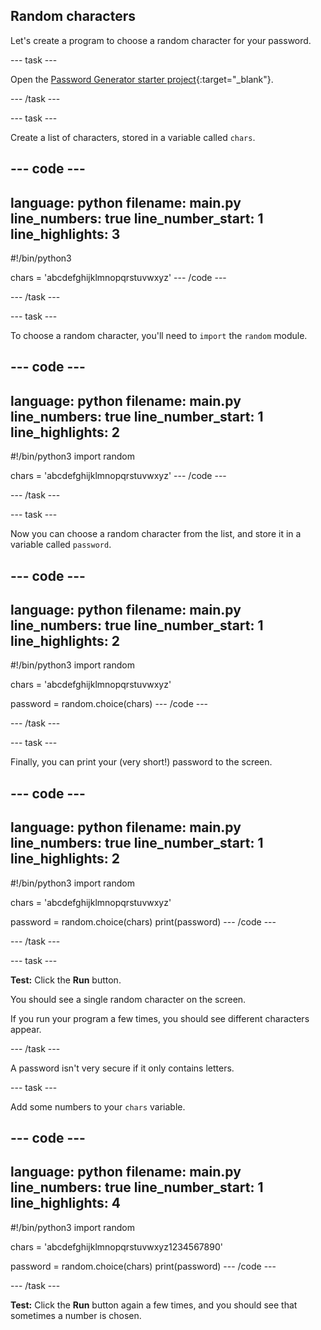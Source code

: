 ## Random characters

Let's create a program to choose a random character for your password.

--- task ---

Open the [Password Generator starter project](https://editor.raspberrypi.org/en/projects/password-generator-starter){:target="_blank"}.

--- /task ---

--- task ---

Create a list of characters, stored in a variable called `chars`.

--- code ---
---
language: python
filename: main.py
line_numbers: true
line_number_start: 1
line_highlights: 3
---
#!/bin/python3

chars = 'abcdefghijklmnopqrstuvwxyz'
--- /code ---

--- /task ---

--- task ---

To choose a random character, you'll need to `import` the `random` module.

--- code ---
---
language: python
filename: main.py
line_numbers: true
line_number_start: 1
line_highlights: 2
---
#!/bin/python3
import random

chars = 'abcdefghijklmnopqrstuvwxyz'
--- /code ---

--- /task ---

--- task ---

Now you can choose a random character from the list, and store it in a variable called `password`.

--- code ---
---
language: python
filename: main.py
line_numbers: true
line_number_start: 1
line_highlights: 2
---
#!/bin/python3
import random

chars = 'abcdefghijklmnopqrstuvwxyz'

password = random.choice(chars)
--- /code ---

--- /task ---

--- task ---

Finally, you can print your (very short!) password to the screen.

--- code ---
---
language: python
filename: main.py
line_numbers: true
line_number_start: 1
line_highlights: 2
---
#!/bin/python3
import random

chars = 'abcdefghijklmnopqrstuvwxyz'

password = random.choice(chars)
print(password)
--- /code ---

--- /task ---

--- task ---

**Test:** Click the **Run** button. 

You should see a single random character on the screen.

If you run your program a few times, you should see different characters appear.

--- /task ---

A password isn't very secure if it only contains letters. 

--- task ---

Add some numbers to your `chars` variable.

--- code ---
---
language: python
filename: main.py
line_numbers: true
line_number_start: 1
line_highlights: 4
---
#!/bin/python3
import random

chars = 'abcdefghijklmnopqrstuvwxyz1234567890'

password = random.choice(chars)
print(password)
--- /code ---

--- /task ---

**Test:** Click the **Run** button again a few times, and you should see that sometimes a number is chosen.

